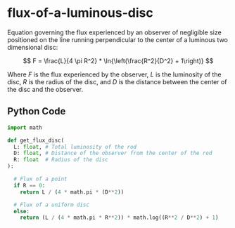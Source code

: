 # flux-of-a-luminous-disc
Equation governing the flux experienced by an observer of negligible size positioned on the line running perpendicular to the center of a luminous two dimensional disc:

$$ F = \frac{L}{4 \pi R^2} * \ln{\left(\frac{R^2}{D^2} + 1\right)} $$

Where $F$ is the flux experienced by the observer, $L$ is the luminosity of the disc, $R$ is the radius of the disc, and $D$ is the distance between the center of the disc and the observer.

## Python Code

```python
import math

def get_flux_disc(
  L: float, # Total luminosity of the rod
  D: float, # Distance of the observer from the center of the rod
  R: float  # Radius of the disc
):

  # Flux of a point
  if R == 0:
    return L / (4 * math.pi * (D**2))

  # Flux of a uniform disc
  else:
    return (L / (4 * math.pi * R**2)) * math.log((R**2 / D**2) + 1)
```
